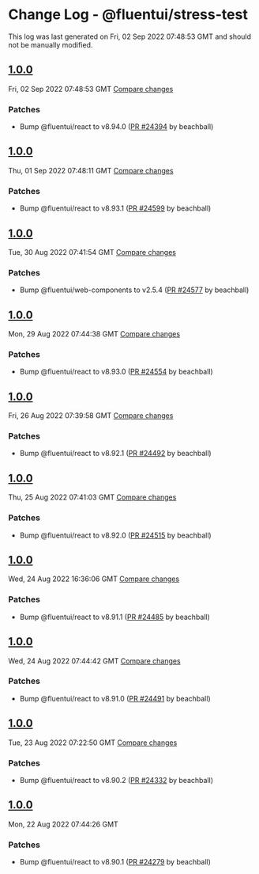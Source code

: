 # Change Log - @fluentui/stress-test

This log was last generated on Fri, 02 Sep 2022 07:48:53 GMT and should not be manually modified.

<!-- Start content -->

## [1.0.0](https://github.com/microsoft/fluentui/tree/@fluentui/stress-test_v1.0.0)

Fri, 02 Sep 2022 07:48:53 GMT 
[Compare changes](https://github.com/microsoft/fluentui/compare/@fluentui/stress-test_v1.0.0..@fluentui/stress-test_v1.0.0)

### Patches

- Bump @fluentui/react to v8.94.0 ([PR #24394](https://github.com/microsoft/fluentui/pull/24394) by beachball)

## [1.0.0](https://github.com/microsoft/fluentui/tree/@fluentui/stress-test_v1.0.0)

Thu, 01 Sep 2022 07:48:11 GMT 
[Compare changes](https://github.com/microsoft/fluentui/compare/@fluentui/stress-test_v1.0.0..@fluentui/stress-test_v1.0.0)

### Patches

- Bump @fluentui/react to v8.93.1 ([PR #24599](https://github.com/microsoft/fluentui/pull/24599) by beachball)

## [1.0.0](https://github.com/microsoft/fluentui/tree/@fluentui/stress-test_v1.0.0)

Tue, 30 Aug 2022 07:41:54 GMT 
[Compare changes](https://github.com/microsoft/fluentui/compare/@fluentui/stress-test_v1.0.0..@fluentui/stress-test_v1.0.0)

### Patches

- Bump @fluentui/web-components to v2.5.4 ([PR #24577](https://github.com/microsoft/fluentui/pull/24577) by beachball)

## [1.0.0](https://github.com/microsoft/fluentui/tree/@fluentui/stress-test_v1.0.0)

Mon, 29 Aug 2022 07:44:38 GMT 
[Compare changes](https://github.com/microsoft/fluentui/compare/@fluentui/stress-test_v1.0.0..@fluentui/stress-test_v1.0.0)

### Patches

- Bump @fluentui/react to v8.93.0 ([PR #24554](https://github.com/microsoft/fluentui/pull/24554) by beachball)

## [1.0.0](https://github.com/microsoft/fluentui/tree/@fluentui/stress-test_v1.0.0)

Fri, 26 Aug 2022 07:39:58 GMT 
[Compare changes](https://github.com/microsoft/fluentui/compare/@fluentui/stress-test_v1.0.0..@fluentui/stress-test_v1.0.0)

### Patches

- Bump @fluentui/react to v8.92.1 ([PR #24492](https://github.com/microsoft/fluentui/pull/24492) by beachball)

## [1.0.0](https://github.com/microsoft/fluentui/tree/@fluentui/stress-test_v1.0.0)

Thu, 25 Aug 2022 07:41:03 GMT 
[Compare changes](https://github.com/microsoft/fluentui/compare/@fluentui/stress-test_v1.0.0..@fluentui/stress-test_v1.0.0)

### Patches

- Bump @fluentui/react to v8.92.0 ([PR #24515](https://github.com/microsoft/fluentui/pull/24515) by beachball)

## [1.0.0](https://github.com/microsoft/fluentui/tree/@fluentui/stress-test_v1.0.0)

Wed, 24 Aug 2022 16:36:06 GMT 
[Compare changes](https://github.com/microsoft/fluentui/compare/@fluentui/stress-test_v1.0.0..@fluentui/stress-test_v1.0.0)

### Patches

- Bump @fluentui/react to v8.91.1 ([PR #24485](https://github.com/microsoft/fluentui/pull/24485) by beachball)

## [1.0.0](https://github.com/microsoft/fluentui/tree/@fluentui/stress-test_v1.0.0)

Wed, 24 Aug 2022 07:44:42 GMT 
[Compare changes](https://github.com/microsoft/fluentui/compare/@fluentui/stress-test_v1.0.0..@fluentui/stress-test_v1.0.0)

### Patches

- Bump @fluentui/react to v8.91.0 ([PR #24491](https://github.com/microsoft/fluentui/pull/24491) by beachball)

## [1.0.0](https://github.com/microsoft/fluentui/tree/@fluentui/stress-test_v1.0.0)

Tue, 23 Aug 2022 07:22:50 GMT 
[Compare changes](https://github.com/microsoft/fluentui/compare/@fluentui/stress-test_v1.0.0..@fluentui/stress-test_v1.0.0)

### Patches

- Bump @fluentui/react to v8.90.2 ([PR #24332](https://github.com/microsoft/fluentui/pull/24332) by beachball)

## [1.0.0](https://github.com/microsoft/fluentui/tree/@fluentui/stress-test_v1.0.0)

Mon, 22 Aug 2022 07:44:26 GMT

### Patches

- Bump @fluentui/react to v8.90.1 ([PR #24279](https://github.com/microsoft/fluentui/pull/24279) by beachball)
